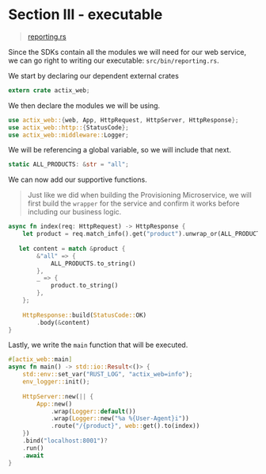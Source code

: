 # Section III - executable

> [reporting.rs](https://github.com/dsietz/daas-workshop/blob/master/rust-daas/src/bin/reporting.rs)

Since the SDKs contain all the modules we will need for our web service, we can go right to writing our executable: `src/bin/reporting.rs`.

We start by declaring our dependent external crates

```rust
extern crate actix_web;
```

We then declare the modules we will be using.

```rust
use actix_web::{web, App, HttpRequest, HttpServer, HttpResponse};
use actix_web::http::{StatusCode};
use actix_web::middleware::Logger;
```

We will be referencing a global variable, so we will include that next.

```rust
static ALL_PRODUCTS: &str = "all";
```

We can now add our supportive functions.

> Just like we did when building the Provisioning Microservice, we will first build the `wrapper` for the service and confirm it works before including our business logic.

```rust
async fn index(req: HttpRequest) -> HttpResponse {
    let product = req.match_info().get("product").unwrap_or(ALL_PRODUCTS);
    
   let content = match &product {
        &"all" => {
            ALL_PRODUCTS.to_string()
        },
        _ => {
            product.to_string()
        },
    };
    
    HttpResponse::build(StatusCode::OK)
        .body(&content)
}
```

Lastly, we write the `main` function that will be executed.

```rust
#[actix_web::main]
async fn main() -> std::io::Result<()> {
    std::env::set_var("RUST_LOG", "actix_web=info");
    env_logger::init();
    
    HttpServer::new(|| {
        App::new()
            .wrap(Logger::default())
            .wrap(Logger::new("%a %{User-Agent}i"))
            .route("/{product}", web::get().to(index))
    })
    .bind("localhost:8001")?
    .run()
    .await
}
```

